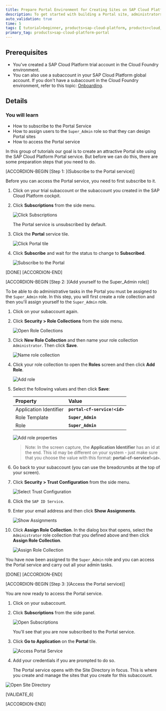 ```yaml
---
title: Prepare Portal Environment for Creating Sites on SAP Cloud Platform, Cloud Foundry Environment
description: To get started with building a Portal site, administrators must perform the required onboarding steps.
auto_validation: true
time: 5
tags: [ tutorial>beginner, products>sap-cloud-platform, products>cloud, products>sap-fiori]
primary_tag: products>sap-cloud-platform-portal
---
```


## Prerequisites
  - You've created a SAP Cloud Platform trial account in the Cloud Foundry environment.
  - You can also use a subaccount in your SAP Cloud Platform global account. If you don't have a subaccount in the Cloud Foundry environment, refer to this topic: [Onboarding](https://help.sap.com/viewer/ad4b9f0b14b0458cad9bd27bf435637d/Cloud/en-US/fd79b232967545569d1ae4d8f691016b.html).



## Details
### You will learn
  - How to subscribe to the Portal Service
  - How to assign users to the `Super_Admin` role so that they can design Portal sites
  - How to access the Portal service

In this group of tutorials our goal is to create an attractive Portal site using the SAP Cloud Platform Portal service. But before we can do this, there are some preparation steps that you need to do.


[ACCORDION-BEGIN [Step 1: ](Subscribe to the Portal service)]

Before you can access the Portal service, you need to first subscribe to it.

1. Click on your trial subaccount or the subaccount you created in the SAP Cloud Platform cockpit.

2. Click **Subscriptions** from the side menu.

    ![Click Subscriptions](01_click_subscriptions.png)

    The Portal service is unsubscribed by default.

3. Click the **Portal** service tile.

    ![Click Portal tile](02_unsubscribed_portal.png)

4. Click **Subscribe** and wait for the status to change to **Subscribed**.

    ![Subscribe to the Portal](03_subscribe.png)

[DONE]
[ACCORDION-END]


[ACCORDION-BEGIN [Step 2: ](Add yourself to the Super_Admin role)]

To be able to do administrative tasks in the Portal you must be assigned to the `Super_Admin` role. In this step, you will first create a role collection and then you'll assign yourself to the `Super_Admin` role.

1. Click on your subaccount again.

2. Click **Security > Role Collections** from the side menu.

    ![Open Role Collections](04_role_collections.png)

3.  Click **New Role Collection** and then name your role collection `Administrator`. Then click **Save**.

    ![Name role collection](05_create_role_collection.png)

4. Click your role collection to open the **Roles** screen and then click **Add Role**.

    ![Add role](06_add_role.png)

5. Select the following values and then click **Save**:

    |  Property     | Value
    |  :------------- | :-------------
    |  Application Identifier           | **`portal-cf-service!<id>`**
    |  Role Template           | **`Super_Admin`**
    |  Role    | **`Super_Admin`**

    ![Add role properties](07_add_role_properties.png)

    >Note: In the screen capture, the **Application Identifier** has an id at the end.  This id may be different on your system - just make sure that you choose the value with this format: **portal-cf-service!`<id>`**.

6. Go back to your subaccount (you can use the breadcrumbs at the top of your screen).

7. Click **Security > Trust Configuration** from the side menu.

    ![Select Trust Configuration](08_trust_configuration.png)

8. Click the `SAP ID Service`.

9. Enter your email address and then click **Show Assignments**.

    ![Show Assignments](09_show_assignments.png)

10. Click **Assign Role Collection**.  In the dialog box that opens, select the `Administrator` role collection that you defined above and then click **Assign Role Collection**.

    ![Assign Role Collection](10_assign_role_collection.png)

You have now been assigned to the `Super_Admin` role and you can access the Portal service and carry out all your admin tasks.

[DONE]
[ACCORDION-END]


[ACCORDION-BEGIN [Step 3: ](Access the Portal service)]

You are now ready to access the Portal service.  

1. Click on your subaccount.

2. Click **Subscriptions** from the side panel.

    ![Open Subscriptions](2_click_subscriptions.png)

    You'll see that you are now subscribed to the Portal service.

3. Click **Go to Application** on the **Portal** tile.

    ![Access Portal Service](3_access_portal_service.png)

4. Add your credentials if you are prompted to do so.

   The Portal service opens with the Site Directory in focus. This is where you create and manage the sites that you create for this subaccount.

  ![Open Site Directory](4_open_site_directory.png)


[VALIDATE_6]

[ACCORDION-END]

